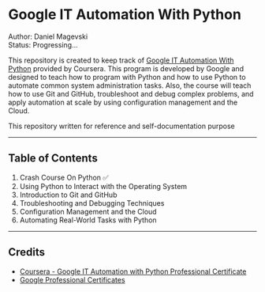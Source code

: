 # Google IT Automation With Python

Author: Daniel Magevski</br>
Status: Progressing...

This repository is created to keep track of [Google IT Automation With Python](https://www.coursera.org/professional-certificates/google-it-automation) provided by Coursera. This program is developed by Google and designed to teach how to program with Python and how to use Python to automate common system administration tasks. Also, the course will teach how to use Git and GitHub, troubleshoot and debug complex problems, and apply automation at scale by using configuration management and the Cloud.

This repository written for reference and self-documentation purpose

---
## Table of Contents

1. Crash Course On Python ✅
2. Using Python to Interact with the Operating System
3. Introduction to Git and GitHub
4. Troubleshooting and Debugging Techniques
5. Configuration Management and the Cloud
6. Automating Real-World Tasks with Python
---

## Credits

* [Coursera - Google IT Automation with Python Professional Certificate](https://www.coursera.org/professional-certificates/google-it-automation#courses)
* [Google Professional Certificates](https://www.coursera.org/google-career-certificates)
